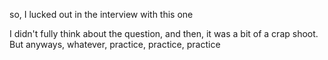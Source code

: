 so, I lucked out in the interview with this one

I didn't fully think about the question, and then, it was a bit of a crap shoot. But anyways, whatever, practice, practice, practice
